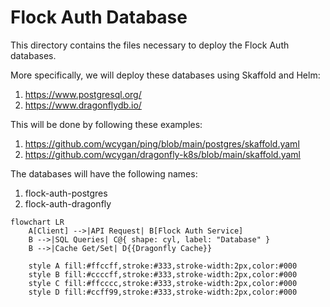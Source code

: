 # Flock Auth Database

This directory contains the files necessary to deploy the Flock Auth databases.

More specifically, we will deploy these databases using Skaffold and Helm:

1. https://www.postgresql.org/
2. https://www.dragonflydb.io/

This will be done by following these examples:

1. https://github.com/wcygan/ping/blob/main/postgres/skaffold.yaml
2. https://github.com/wcygan/dragonfly-k8s/blob/main/skaffold.yaml

The databases will have the following names:

1. flock-auth-postgres
2. flock-auth-dragonfly

```mermaid
flowchart LR
    A[Client] -->|API Request| B[Flock Auth Service]
    B -->|SQL Queries| C@{ shape: cyl, label: "Database" }
    B -->|Cache Get/Set| D{{Dragonfly Cache}}

    style A fill:#ffccff,stroke:#333,stroke-width:2px,color:#000
    style B fill:#ccccff,stroke:#333,stroke-width:2px,color:#000
    style C fill:#ffcccc,stroke:#333,stroke-width:2px,color:#000
    style D fill:#ccff99,stroke:#333,stroke-width:2px,color:#000
```